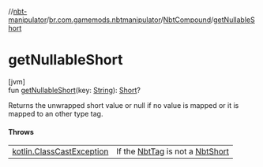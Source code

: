 //[nbt-manipulator](../../../index.md)/[br.com.gamemods.nbtmanipulator](../index.md)/[NbtCompound](index.md)/[getNullableShort](get-nullable-short.md)

# getNullableShort

[jvm]\
fun [getNullableShort](get-nullable-short.md)(key: [String](https://kotlinlang.org/api/latest/jvm/stdlib/kotlin/-string/index.html)): [Short](https://kotlinlang.org/api/latest/jvm/stdlib/kotlin/-short/index.html)?

Returns the unwrapped short value or null if no value is mapped or it is mapped to an other type tag.

#### Throws

| | |
|---|---|
| [kotlin.ClassCastException](https://kotlinlang.org/api/latest/jvm/stdlib/kotlin/-class-cast-exception/index.html) | If the [NbtTag](../-nbt-tag/index.md) is not a [NbtShort](../-nbt-short/index.md) |
